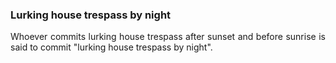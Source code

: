 ### Lurking house trespass by night
<div style="text-align: justify">

Whoever commits lurking house trespass after sunset and before sunrise is said to commit "lurking house trespass by night".

</div>
